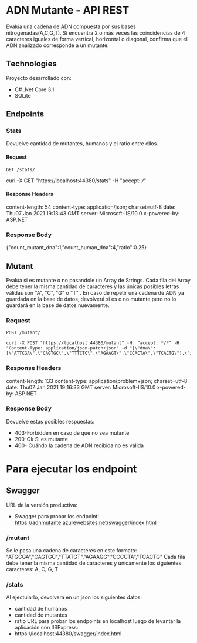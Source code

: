 # ADN Mutante - API REST
Evalúa una cadena de ADN compuesta por sus bases nitrogenadas(A,C,G,T). Si encuentra 2 o más veces las coincidencias de 4 caracteres iguales de forma vertical, horizontal o diagonal, confirma que el ADN analizado corresponde a un mutante.

## Technologies
Proyecto desarrollado con:
* C# .Net Core 3.1
* SQLite 


## Endpoints

### Stats
Devuelve cantidad de mutantes, humanos y el ratio entre ellos.

#### Request

`GET /stats/`

   curl -X GET "https://localhost:44380/stats" -H  "accept: */*"

#### Response Headers

 content-length: 54 
 content-type: application/json; charset=utf-8 
 date: Thu07 Jan 2021 19:13:43 GMT 
 server: Microsoft-IIS/10.0 
 x-powered-by: ASP.NET 
    
 ### Response Body   

  {"count_mutant_dna":1,"count_human_dna":4,"ratio":0.25}

## Mutant
Evalúa si es mutante o no pasandole un Array de Strings. Cada fila del Array debe tener la misma cantidad de caracteres y las únicas posibles letras válidas son "A", "C", "G" o "T" . En caso de repetir una cadena de ADN ya guardada en la base de datos, devolverá si es o no mutante pero no lo guardará en la base de datos nuevamente.

### Request

`POST /mutant/`

    curl -X POST "https://localhost:44380/mutant" -H  "accept: */*" -H  "Content-Type: application/json-patch+json" -d "{\"dna\":[\"ATTCGA\",\"CAGTGC\",\"TTTCTC\",\"AGAAGT\",\"CCACTA\",\"TCACTG\"],\"isMutant\":true}"

### Response Headers

 content-length: 133 
 content-type: application/problem+json; charset=utf-8 
 date: Thu07 Jan 2021 19:16:33 GMT 
 server: Microsoft-IIS/10.0 
 x-powered-by: ASP.NET 
    
 ### Response Body
 Devuelve estas posibles respuestas:
 
* 403-Forbidden en caso de que no sea mutante
* 200-Ok Si es mutante
* 400- Cuándo la cadena de ADN recibida no es válida

# Para ejecutar los endpoint

## Swagger
URL de la versión productiva:
* Swagger para probar los endpoint: https://adnmutante.azurewebsites.net/swagger/index.html

### /mutant 
Se le pasa una cadena de caracteres en este formato: "ATGCGA","CAGTGC","TTATGT","AGAAGG","CCCCTA","TCACTG"
Cada fila debe tener la misma cantidad de caracteres y únicamente los siguientes caracteres: A, C, G, T

### /stats 
Al ejectularlo, devolverá en un json los siguientes datos:
* cantidad de humanos
* cantidad de mutantes
* ratio 
URL para probar los endpoints en localhost luego de levantar la aplicación con IISExpress:
* https://localhost:44380/swagger/index.html
